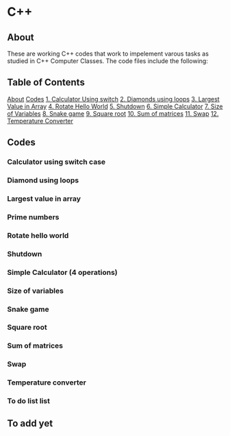 # C++

## About
These are working C++ codes that work to impelement varous tasks as studied in  C++ Computer Classes. 
The code files include the following:
## Table of Contents
[About](#about)
[Codes](#codes)
[1. Calculator Using switch](#calculator-using-switch-case)
[2. Diamonds using loops](#diamond-using-loops)
[3. Largest Value in Array](#largest-value-in-array)
[4. Rotate Hello World](#rotate-hello-world)
[5. Shutdown](#shutdown)
[6. Simple Calculator](#simple-calculator-4-operations)
[7. Size of Variables](#size-of-variables)
[8. Snake game](#snake-game)
[9. Square root](#square-root)
[10. Sum of matrices](#sum-of-matrices)
[11. Swap](#swap)
[12. Temperature Converter](#temperature-converter)

## Codes
### Calculator using  switch case
### Diamond using loops
### Largest value in array
### Prime numbers
### Rotate hello world
### Shutdown
### Simple Calculator (4 operations)
### Size of variables
### Snake game
### Square root
### Sum of  matrices
### Swap
### Temperature converter
### To do list list
## To add yet